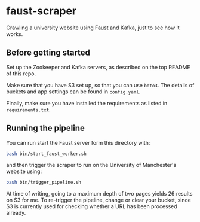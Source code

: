 faust-scraper
=============

Crawling a university website using Faust and Kafka, just to see how it works.

Before getting started
----------------------

Set up the Zookeeper and Kafka servers, as described on the top README of this repo. 

Make sure that you have S3 set up, so that you can use `boto3`. The details of buckets and app settings can be found in `config.yaml`.

Finally, make sure you have installed the requirements as listed in `requirements.txt`.

Running the pipeline
--------------------

You can run start the Faust server form this directory with:

```bash
bash bin/start_faust_worker.sh
```

and then trigger the scraper to run on the University of Manchester's website using:

```bash
bash bin/trigger_pipeline.sh
```

At time of writing, going to a maximum depth of two pages yields 26 results on S3 for me. To re-trigger the pipeline, change or clear your bucket, since S3 is currently used for checking whether a URL has been processed already.

